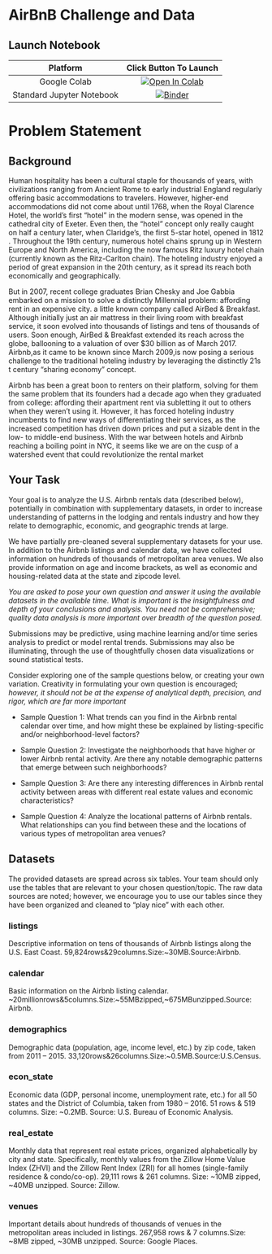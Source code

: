 # AirBnB Challenge and Data
## Launch Notebook
|          Platform         |                                                              Click Button To Launch                                                              |
|:-------------------------:|:------------------------------------------------------------------------------------------------------------------------------------------------:|
|        Google Colab       | [![Open In Colab](https://colab.research.google.com/assets/colab-badge.svg)](https://colab.research.google.com/github/aihack20/airbnb_challenge) |
| Standard Jupyter Notebook |                   [![Binder](https://mybinder.org/badge_logo.svg)](https://mybinder.org/v2/gh/aihack20/airbnb_challenge/master)                  |
# Problem Statement 
## Background 
Human hospitality has been a cultural staple for thousands of years, with civilizations ranging from Ancient Rome to early industrial England regularly offering basic accommodations to travelers. However, higher-end accommodations did not come about until 1768, when the Royal Clarence Hotel, the world’s first “hotel” in the modern sense, was opened in the cathedral city of Exeter. Even then, the “hotel” concept only really caught on half a century later, when Claridge’s, the first 5-star hotel, opened in 1812​. Throughout the 19th century, numerous hotel chains sprung up in Western Europe and North America, including the now famous Ritz luxury hotel chain (currently known as the Ritz-Carlton chain). The hoteling industry enjoyed a period of great expansion in the 20th century, as it spread its reach both economically and geographically.

But in 2007, recent college graduates Brian Chesky and Joe Gabbia embarked on a mission to solve a distinctly ​Millennial problem: affording rent in an expensive city. a little known company called AirBed & Breakfast. Although initially just an air mattress in their living room with breakfast service, it soon evolved into thousands of listings and tens of thousands of users. Soon enough, AirBed & Breakfast extended its reach across the globe, ballooning to a ​valuation of over $30 billion as of March 2017​. Airbnb,as it came to be known since March 2009,is now posing a serious challenge to the traditional hoteling industry by leveraging the distinctly 21s​ t century “​sharing economy​” concept.

Airbnb has been a great boon to renters on their platform, solving for them the same problem that its founders had a decade ago when they graduated from college: affording their apartment rent via subletting it out to others when they weren’t using it. However, it has forced hoteling industry incumbents to find new ways of differentiating their services, as the increased competition has driven down prices and put a sizable dent in the low- to middle-end business. With ​the war between hotels and Airbnb reaching a boiling point in NYC,​ it seems like we are on the cusp of a watershed event that could revolutionize the rental market
## Your Task
Your goal is to analyze the U.S. Airbnb rentals data (described below), potentially in combination with supplementary datasets, in order to increase understanding of patterns in the lodging and rentals industry and how they relate to demographic, economic, and geographic trends at large.

We have partially pre-cleaned several supplementary datasets for your use. In addition to the Airbnb listings and calendar data, we have collected information on hundreds of thousands of metropolitan area venues. We also provide information on age and income brackets, as well as economic and housing-related data at the state and zipcode level.

*You are asked to pose your own question and answer it using the available datasets in the available time​. What is important is the insightfulness and depth of your conclusions and analysis. ​You need not be comprehensive; quality data analysis is more important over breadth of the question posed.*

Submissions may be predictive, using machine learning and/or time series analysis to predict or model rental trends. Submissions may also be illuminating, through the use of thoughtfully chosen data visualizations or sound statistical tests.

Consider exploring one of the sample questions below, or creating your own variation. Creativity in formulating your own question is encouraged; *however, it should not be at the expense of analytical depth, precision, and rigor, which are far more important*

- Sample Question 1​: What trends can you find in the Airbnb rental calendar over time, and how might these be explained by listing-specific and/or neighborhood-level factors?

- Sample Question 2​: Investigate the neighborhoods that have higher or lower Airbnb rental activity. Are there any notable demographic patterns that emerge between such neighborhoods?

- Sample Question 3​: Are there any interesting differences in Airbnb rental activity between areas with different real estate values and economic characteristics?

- Sample Question 4​: Analyze the locational patterns of Airbnb rentals. What relationships can you find between these and the locations of various types of metropolitan area venues?

## Datasets
The provided datasets are spread across six tables. Your team should only use the tables that are relevant to your chosen question/topic. The raw data sources are noted; however, we encourage you to use our tables since they have been organized and cleaned to “play nice” with each other.
### listings
Descriptive information on tens of thousands of Airbnb listings along the U.S. East Coast. 59,824rows&29columns.S​ ize:~30MB.Source:​Airbnb​.
### calendar
Basic information on the Airbnb listing calendar.
~20millionrows&5columns.S​ ize:~55MBzipped,~675MBunzipped.Source:​Airbnb​.
### demographics
Demographic data (population, age, income level, etc.) by zip code, taken from 2011 – 2015. 33,120rows&26columns.S​ ize:~0.5MB.Source:​U.S.Census​.
### econ_state
Economic data (GDP, personal income, unemployment rate, etc.) for all 50 states and the District of Columbia, taken from 1980 – 2016.
51 rows & 519 columns.​ Size: ~0.2MB. Source: ​U.S. Bureau of Economic Analysis​.
### real_estate
Monthly data that represent real estate prices, organized alphabetically by city and state. Specifically, monthly values from the Zillow Home Value Index (ZHVI) and the Zillow Rent Index (ZRI) for all homes (single-family residence & condo/co-op).
29,111 rows & 261 columns.​ Size: ~10MB zipped, ~40MB unzipped. Source: ​Zillow​.
### venues
Important details about hundreds of thousands of venues in the metropolitan areas included in listings​.
267,958 rows & 7 columns.​ Size: ~8MB zipped, ~30MB unzipped. Source: ​Google Places​.


